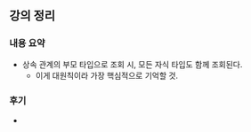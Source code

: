 ## 강의 정리
### 내용 요약
- 상속 관계의 부모 타입으로 조회 시, 모든 자식 타입도 함께 조회된다.
    - 이게 대원칙이라 가장 핵심적으로 기억할 것.

### 후기
- 